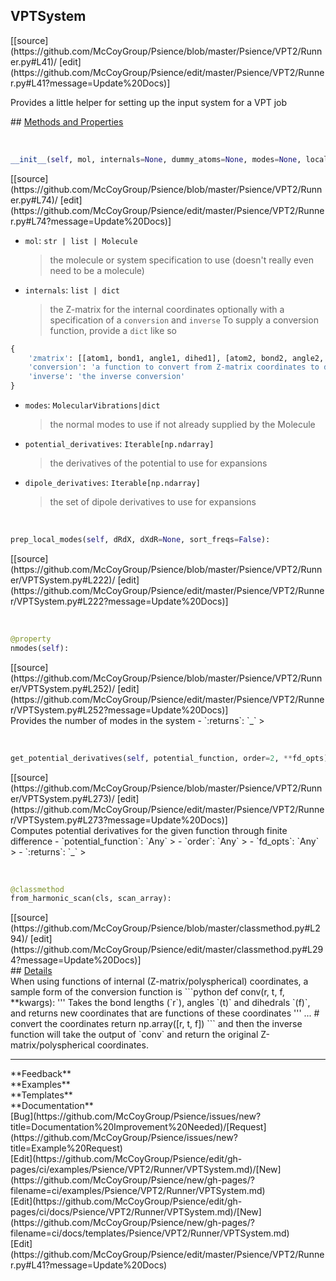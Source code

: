 ## <a id="Psience.VPT2.Runner.VPTSystem">VPTSystem</a> 

<div class="docs-source-link" markdown="1">
[[source](https://github.com/McCoyGroup/Psience/blob/master/Psience/VPT2/Runner.py#L41)/
[edit](https://github.com/McCoyGroup/Psience/edit/master/Psience/VPT2/Runner.py#L41?message=Update%20Docs)]
</div>

Provides a little helper for setting up the input
system for a VPT job







<div class="collapsible-section">
 <div class="collapsible-section collapsible-section-header" markdown="1">
## <a class="collapse-link" data-toggle="collapse" href="#methods" markdown="1"> Methods and Properties</a> <a class="float-right" data-toggle="collapse" href="#methods"><i class="fa fa-chevron-down"></i></a>
 </div>
 <div class="collapsible-section collapsible-section-body collapse show" id="methods" markdown="1">
 
<a id="Psience.VPT2.Runner.VPTSystem.__init__" class="docs-object-method">&nbsp;</a> 
```python
__init__(self, mol, internals=None, dummy_atoms=None, modes=None, local_modes=None, mode_selection=None, mode_transformation=None, full_surface_mode_selection=None, potential_derivatives=None, potential_function=None, order=2, dipole_derivatives=None, eckart_embed=False, copy_mol=False): 
```
<div class="docs-source-link" markdown="1">
[[source](https://github.com/McCoyGroup/Psience/blob/master/Psience/VPT2/Runner.py#L74)/
[edit](https://github.com/McCoyGroup/Psience/edit/master/Psience/VPT2/Runner.py#L74?message=Update%20Docs)]
</div>

  - `mol`: `str | list | Molecule`
    > the molecule or system specification to use (doesn't really even need to be a molecule)
  - `internals`: `list | dict`
    > the Z-matrix for the internal coordinates optionally with a specification of a `conversion` and `inverse`
To supply a conversion function, provide a `dict` like so
```python
{
    'zmatrix': [[atom1, bond1, angle1, dihed1], [atom2, bond2, angle2, dihed2], ...] or None,
    'conversion': 'a function to convert from Z-matrix coordinates to desired coordinates',
    'inverse': 'the inverse conversion'
}
```
  - `modes`: `MolecularVibrations|dict`
    > the normal modes to use if not already supplied by the Molecule
  - `potential_derivatives`: `Iterable[np.ndarray]`
    > the derivatives of the potential to use for expansions
  - `dipole_derivatives`: `Iterable[np.ndarray]`
    > the set of dipole derivatives to use for expansions


<a id="Psience.VPT2.Runner.VPTSystem.prep_local_modes" class="docs-object-method">&nbsp;</a> 
```python
prep_local_modes(self, dRdX, dXdR=None, sort_freqs=False): 
```
<div class="docs-source-link" markdown="1">
[[source](https://github.com/McCoyGroup/Psience/blob/master/Psience/VPT2/Runner/VPTSystem.py#L222)/
[edit](https://github.com/McCoyGroup/Psience/edit/master/Psience/VPT2/Runner/VPTSystem.py#L222?message=Update%20Docs)]
</div>


<a id="Psience.VPT2.Runner.VPTSystem.nmodes" class="docs-object-method">&nbsp;</a> 
```python
@property
nmodes(self): 
```
<div class="docs-source-link" markdown="1">
[[source](https://github.com/McCoyGroup/Psience/blob/master/Psience/VPT2/Runner/VPTSystem.py#L252)/
[edit](https://github.com/McCoyGroup/Psience/edit/master/Psience/VPT2/Runner/VPTSystem.py#L252?message=Update%20Docs)]
</div>
Provides the number of modes in the system
  - `:returns`: `_`
    >


<a id="Psience.VPT2.Runner.VPTSystem.get_potential_derivatives" class="docs-object-method">&nbsp;</a> 
```python
get_potential_derivatives(self, potential_function, order=2, **fd_opts): 
```
<div class="docs-source-link" markdown="1">
[[source](https://github.com/McCoyGroup/Psience/blob/master/Psience/VPT2/Runner/VPTSystem.py#L273)/
[edit](https://github.com/McCoyGroup/Psience/edit/master/Psience/VPT2/Runner/VPTSystem.py#L273?message=Update%20Docs)]
</div>
Computes potential derivatives for the given function through finite difference
  - `potential_function`: `Any`
    > 
  - `order`: `Any`
    > 
  - `fd_opts`: `Any`
    > 
  - `:returns`: `_`
    >


<a id="Psience.VPT2.Runner.VPTSystem.from_harmonic_scan" class="docs-object-method">&nbsp;</a> 
```python
@classmethod
from_harmonic_scan(cls, scan_array): 
```
<div class="docs-source-link" markdown="1">
[[source](https://github.com/McCoyGroup/Psience/blob/master/classmethod.py#L294)/
[edit](https://github.com/McCoyGroup/Psience/edit/master/classmethod.py#L294?message=Update%20Docs)]
</div>
 </div>
</div>



<div class="collapsible-section">
 <div class="collapsible-section collapsible-section-header" markdown="1">
## <a class="collapse-link" data-toggle="collapse" href="#Details-60178d" markdown="1"> Details</a> <a class="float-right" data-toggle="collapse" href="#Details-60178d"><i class="fa fa-chevron-down"></i></a>
 </div>
 <div class="collapsible-section collapsible-section-body collapse show" id="Details-60178d" markdown="1">
 When using functions of internal (Z-matrix/polyspherical) coordinates, a sample form of the conversion function is
```python
def conv(r, t, f, **kwargs):
    '''
    Takes the bond lengths (`r`), angles `(t)` and dihedrals `(f)`,
    and returns new coordinates that are functions of these coordinates
    '''
    ... # convert the coordinates
    return np.array([r, t, f])
```
and then the inverse function will take the output of `conv` and return the original Z-matrix/polyspherical coordinates.
 </div>
</div>










---


<div markdown="1" class="text-secondary">
<div class="container">
  <div class="row">
   <div class="col" markdown="1">
**Feedback**   
</div>
   <div class="col" markdown="1">
**Examples**   
</div>
   <div class="col" markdown="1">
**Templates**   
</div>
   <div class="col" markdown="1">
**Documentation**   
</div>
   <div class="col" markdown="1">
   
</div>
   <div class="col" markdown="1">
   
</div>
   <div class="col" markdown="1">
   
</div>
</div>
  <div class="row">
   <div class="col" markdown="1">
[Bug](https://github.com/McCoyGroup/Psience/issues/new?title=Documentation%20Improvement%20Needed)/[Request](https://github.com/McCoyGroup/Psience/issues/new?title=Example%20Request)   
</div>
   <div class="col" markdown="1">
[Edit](https://github.com/McCoyGroup/Psience/edit/gh-pages/ci/examples/Psience/VPT2/Runner/VPTSystem.md)/[New](https://github.com/McCoyGroup/Psience/new/gh-pages/?filename=ci/examples/Psience/VPT2/Runner/VPTSystem.md)   
</div>
   <div class="col" markdown="1">
[Edit](https://github.com/McCoyGroup/Psience/edit/gh-pages/ci/docs/Psience/VPT2/Runner/VPTSystem.md)/[New](https://github.com/McCoyGroup/Psience/new/gh-pages/?filename=ci/docs/templates/Psience/VPT2/Runner/VPTSystem.md)   
</div>
   <div class="col" markdown="1">
[Edit](https://github.com/McCoyGroup/Psience/edit/master/Psience/VPT2/Runner.py#L41?message=Update%20Docs)   
</div>
   <div class="col" markdown="1">
   
</div>
   <div class="col" markdown="1">
   
</div>
   <div class="col" markdown="1">
   
</div>
</div>
</div>
</div>